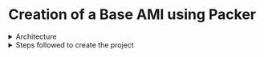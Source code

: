 # Creation of a Base AMI using Packer

<details>
  <summary>Architecture</summary>
  <img src="./Images/one.png">
</details>

<details>
  <summary>Steps followed to create the project</summary>
  <br>
  <details class="nested">
  <summary>Create GitHub repository</summary>
  Create a GitHub repo for Part One as it will be helpful for developers to interact easily and have an anchor for the Jenkins pipeline.
  </details>

  <details class="nested">
  <summary>Launch an ec2</summary>
    We will be creating an ec2 instance in AWS and following everything inside it so that the project setup does not interfere with any of our local machine setups and vice versa.
  </details>

  <details class="nested">
  <summary>Installations</summary>
  1. Install Jenkins on this EC2: Because we are using Jenkins as an automation tool. It will pick the code from VCS and with help of pipelines, it     will build the AMI on AWS.
  2. Install the latest version of Java: Jenkins will also need Java to run.
  3. Installation steps:
  </details>

  <details class="nested">
  <summary>Packer configuration</summary>
  </details>

  <details class="nested">
  <summary>Provisioner</summary>
  </details>

  <details class="nested">
  <summary>Launch Jenkins and Create a Pipeline with the following stages</summary>
  </details>

  <details class="nested">
  <summary>Check for the ami on AWS Console</summary>
  </details>
  
  </details>

